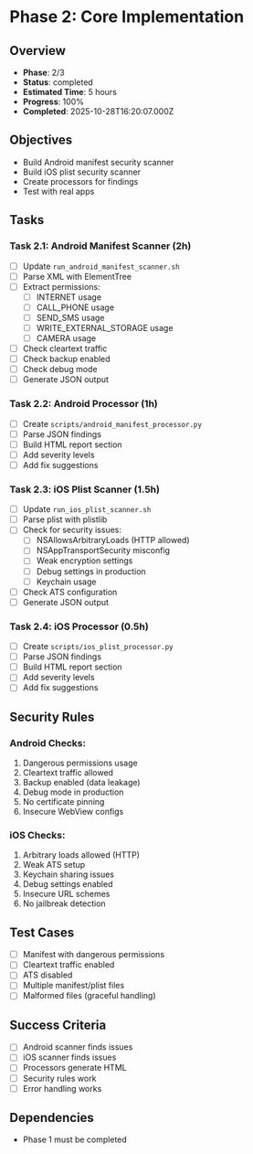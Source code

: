 # Phase 2: Core Implementation

## Overview
- **Phase**: 2/3
- **Status**: completed
- **Estimated Time**: 5 hours
- **Progress**: 100%
- **Completed**: 2025-10-28T16:20:07.000Z

## Objectives
- Build Android manifest security scanner
- Build iOS plist security scanner
- Create processors for findings
- Test with real apps

## Tasks

### Task 2.1: Android Manifest Scanner (2h)
- [ ] Update `run_android_manifest_scanner.sh`
- [ ] Parse XML with ElementTree
- [ ] Extract permissions:
  - [ ] INTERNET usage
  - [ ] CALL_PHONE usage
  - [ ] SEND_SMS usage
  - [ ] WRITE_EXTERNAL_STORAGE usage
  - [ ] CAMERA usage
- [ ] Check cleartext traffic
- [ ] Check backup enabled
- [ ] Check debug mode
- [ ] Generate JSON output

### Task 2.2: Android Processor (1h)
- [ ] Create `scripts/android_manifest_processor.py`
- [ ] Parse JSON findings
- [ ] Build HTML report section
- [ ] Add severity levels
- [ ] Add fix suggestions

### Task 2.3: iOS Plist Scanner (1.5h)
- [ ] Update `run_ios_plist_scanner.sh`
- [ ] Parse plist with plistlib
- [ ] Check for security issues:
  - [ ] NSAllowsArbitraryLoads (HTTP allowed)
  - [ ] NSAppTransportSecurity misconfig
  - [ ] Weak encryption settings
  - [ ] Debug settings in production
  - [ ] Keychain usage
- [ ] Check ATS configuration
- [ ] Generate JSON output

### Task 2.4: iOS Processor (0.5h)
- [ ] Create `scripts/ios_plist_processor.py`
- [ ] Parse JSON findings
- [ ] Build HTML report section
- [ ] Add severity levels
- [ ] Add fix suggestions

## Security Rules

### Android Checks:
1. Dangerous permissions usage
2. Cleartext traffic allowed
3. Backup enabled (data leakage)
4. Debug mode in production
5. No certificate pinning
6. Insecure WebView configs

### iOS Checks:
1. Arbitrary loads allowed (HTTP)
2. Weak ATS setup
3. Keychain sharing issues
4. Debug settings enabled
5. Insecure URL schemes
6. No jailbreak detection

## Test Cases
- [ ] Manifest with dangerous permissions
- [ ] Cleartext traffic enabled
- [ ] ATS disabled
- [ ] Multiple manifest/plist files
- [ ] Malformed files (graceful handling)

## Success Criteria
- [ ] Android scanner finds issues
- [ ] iOS scanner finds issues
- [ ] Processors generate HTML
- [ ] Security rules work
- [ ] Error handling works

## Dependencies
- Phase 1 must be completed

